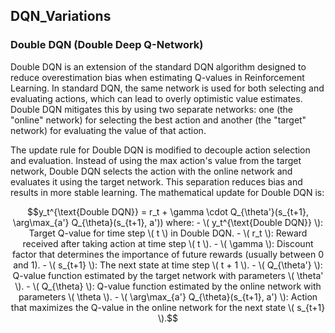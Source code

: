 ## DQN_Variations
### Double DQN (Double Deep Q-Network)

Double DQN is an extension of the standard DQN algorithm designed to reduce overestimation bias when estimating Q-values in Reinforcement Learning. In standard DQN, the same network is used for both selecting and evaluating actions, which can lead to overly optimistic value estimates. Double DQN mitigates this by using two separate networks: one (the "online" network) for selecting the best action and another (the "target" network) for evaluating the value of that action.

The update rule for Double DQN is modified to decouple action selection and evaluation. Instead of using the max action's value from the target network, Double DQN selects the action with the online network and evaluates it using the target network. This separation reduces bias and results in more stable learning. The mathematical update for Double DQN is:

```math
y_t^{\text{Double DQN}} = r_t + \gamma \cdot Q_{\theta'}(s_{t+1}, \arg\max_{a'} Q_{\theta}(s_{t+1}, a'))


where:

- \( y_t^{\text{Double DQN}} \): Target Q-value for time step \( t \) in Double DQN.
- \( r_t \): Reward received after taking action at time step \( t \).
- \( \gamma \): Discount factor that determines the importance of future rewards (usually between 0 and 1).
- \( s_{t+1} \): The next state at time step \( t + 1 \).
- \( Q_{\theta'} \): Q-value function estimated by the target network with parameters \( \theta' \).
- \( Q_{\theta} \): Q-value function estimated by the online network with parameters \( \theta \).
- \( \arg\max_{a'} Q_{\theta}(s_{t+1}, a') \): Action that maximizes the Q-value in the online network for the next state \( s_{t+1} \).
```

